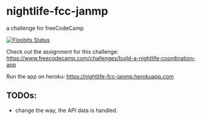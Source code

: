 # nightlife-fcc-janmp
a challenge for freeCodeCamp

[![Floobits Status](https://floobits.com/JanMP/dovetail.svg)](https://floobits.com/JanMP/dovetail/redirect)

Check out the assignment for this challenge: https://www.freecodecamp.com/challenges/build-a-nightlife-coordination-app

Run the app on heroku: https://nightlife-fcc-janmp.herokuapp.com

## TODOs:
* change the way, the API data is handled.
